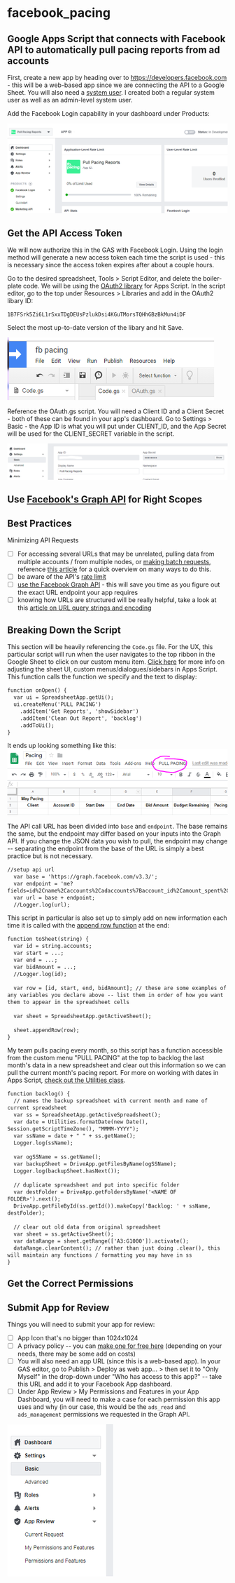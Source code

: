 # facebook_pacing
Google Apps Script that connects with Facebook API to automatically pull pacing reports from ad accounts
-
First, create a new app by heading over to https://developers.facebook.com - this will be a web-based app since we are connecting the API to a Google Sheet. You will also need a <a href="https://developers.facebook.com/docs/marketing-api/businessmanager/systemuser">system user</a>. I created both a regular system user as well as an admin-level system user.

Add the Facebook Login capability in your dashboard under Products:

![Facebook Login Product](images/1.PNG?raw=true)

Get the API Access Token
-
We will now authorize this in the GAS with Facebook Login. Using the login method will generate a new access token each time the script is used - this is necessary since the access token expires after about a couple hours. 

Go to the desired spreadsheet, Tools > Script Editor, and delete the boiler-plate code. We will be using the <a href="https://github.com/gsuitedevs/apps-script-oauth2">OAuth2 library</a> for Apps Script. In the script editor, go to the top under Resources > Libraries and add in the OAuth2 libary ID:
```
1B7FSrk5Zi6L1rSxxTDgDEUsPzlukDsi4KGuTMorsTQHhGBzBkMun4iDF
```
Select the most up-to-date version of the libary and hit Save.

![Add Library to GAS](images/2.PNG?raw=true)

Reference the OAuth.gs script. You will need a Client ID and a Client Secret - both of these can be found in your app's dashboard. Go to Settings > Basic - the App ID is what you will put under CLIENT_ID, and the App Secret will be used for the CLIENT_SECRET variable in the script.

![Client ID and Client Secret](images/3.PNG?raw=true)

Use <a href="https://developers.facebook.com/tools/explorer/">Facebook's Graph API</a> for Right Scopes
-

Best Practices
-
Minimizing API Requests
- [ ] For accessing several URLs that may be unrelated, pulling data from multiple accounts / from multiple nodes, or <a href="https://developers.facebook.com/docs/graph-api/making-multiple-requests#simple">making batch requests</a>, reference <a href="https://www.sammyk.me/optimizing-request-queries-to-the-facebook-graph-api">this article</a> for a quick overview on many ways to do this.
- [ ] be aware of the API's <a href="https://developers.facebook.com/docs/marketing-api/insights/best-practices/">rate limit</a>
- [ ] <a href="https://developers.facebook.com/docs/graph-api/using-graph-api/#paging">use the Facebook Graph API</a> - this will save you time as you figure out the exact URL endpoint your app requires
- [ ] knowing how URLs are structured will be really helpful, take a look at this <a href="https://en.wikipedia.org/wiki/Query_string">article on URL query strings and encoding</a>

Breaking Down the Script
-
This section will be heavily referencing the ```Code.gs``` file.
For the UX, this particular script will run when the user navigates to the top ribbon in the Google Sheet to click on our custom menu item. <a href="https://developers.google.com/apps-script/guides/menus">Click here</a> for more info on adjusting the sheet UI, custom menus/dialogues/sidebars in Apps Script.
This function calls the function we specify and the text to display:
```
function onOpen() {
  var ui = SpreadsheetApp.getUi();
  ui.createMenu('PULL PACING')
    .addItem('Get Reports', 'showSidebar')
    .addItem('Clean Out Report', 'backlog')
    .addToUi();
}
```
It ends up looking something like this:
![Custom Menu Item GS](images/5.PNG?raw=true)

The API call URL has been divided into ```base``` and ```endpoint```. The base remains the same, but the endpoint may differ based on your inputs into the Graph API. If you change the JSON data you wish to pull, the endpoint may change -- separating the endpoint from the base of the URL is simply a best practice but is not necessary.
```
//setup api url
  var base = 'https://graph.facebook.com/v3.3/';
  var endpoint = 'me?fields=id%2Cname%2Caccounts%2Cadaccounts%7Baccount_id%2Camount_spent%2Cbusiness_name%2Cid%2Cadsets%7Bpacing_type%2Cbudget_remaining%2Ccreated_time%2Cend_time%2Cstart_time%7D%7D&access_token=';
  var url = base + endpoint;
  //Logger.log(url);
```
This script in particular is also set up to simply add on new information each time it is called with the <a href="https://developers.google.com/apps-script/reference/spreadsheet/sheet#appendRow(Object)">append row function</a> at the end:
```
function toSheet(string) {
  var id = string.accounts;
  var start = ...;
  var end = ...;
  var bidAmount = ...;
  //Logger.log(id);
  
  var row = [id, start, end, bidAmount]; // these are some examples of any variables you declare above -- list them in order of how you want them to appear in the spreadsheet cells
  
  var sheet = SpreadsheetApp.getActiveSheet();
  
  sheet.appendRow(row);
}
```
My team pulls pacing every month, so this script has a function accessible from the custom menu "PULL PACING" at the top to backlog the last month's data in a new spreadsheet and clear out this information so we can pull the current month's pacing report. For more on working with dates in Apps Script, <a href="https://developers.google.com/apps-script/reference/utilities/utilities#formatDate(Date,String,String)">check out the Utilities class</a>. 
```
function backlog() {
  // names the backup spreadsheet with current month and name of current spreadsheet
  var ss = SpreadsheetApp.getActiveSpreadsheet();
  var date = Utilities.formatDate(new Date(), Session.getScriptTimeZone(), "MMMM-YYYY");
  var ssName = date + " " + ss.getName();
  Logger.log(ssName);
  
  var ogSSName = ss.getName();
  var backupSheet = DriveApp.getFilesByName(ogSSName);
  Logger.log(backupSheet.hasNext());
  
  // duplicate spreadsheet and put into specific folder
  var destFolder = DriveApp.getFoldersByName('<NAME OF FOLDER>').next();
  DriveApp.getFileById(ss.getId()).makeCopy('Backlog: ' + ssName, destFolder);
  
  // clear out old data from original spreadsheet
  var sheet = ss.getActiveSheet();
  var dataRange = sheet.getRange(['A3:G1000']).activate();
  dataRange.clearContent(); // rather than just doing .clear(), this will maintain any functions / formatting you may have in ss
}
```

Get the Correct Permissions
-

Submit App for Review
-
Things you will need to submit your app for review:
- [ ] App Icon that's no bigger than 1024x1024
- [ ] A privacy policy -- you can <a href="https://www.freeprivacypolicy.com/">make one for free here</a> (depending on your needs, there may be some add on costs) 
- [ ] You will also need an app URL (since this is a web-based app). In your GAS editor, go to Publish > Deploy as web app... > then set it to "Only Myself" in the drop-down under "Who has access to this app?" -- take this URL and add it to your Facebook App dashboard.
- [ ] Under App Review > My Permissions and Features in your App Dashboard, you will need to make a case for each permission this app uses and why (in our case, this would be the ```ads_read``` and ```ads_management``` permissions we requested in the Graph API.

![App Review](images/4.PNG?raw=true)



